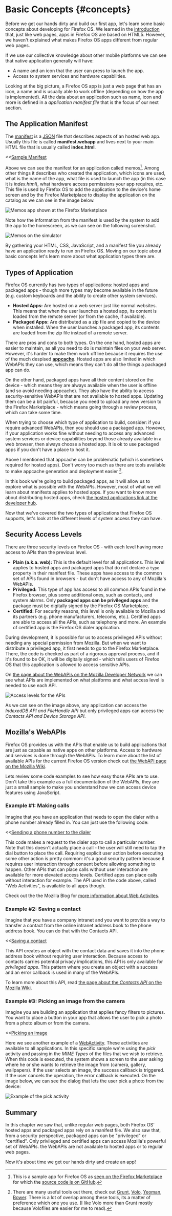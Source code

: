 # Basic Concepts {#concepts}

Before we get our hands dirty and build our first app, let's learn some basic concepts about developing for Firefox OS. We learned in the [introduction](#introduction) that, just like web pages, apps in Firefox OS are based on HTML5. However, we haven't explained what makes Firefox OS apps different from regular web pages. 

If we use our collective knowledge about other mobile platforms we can see that native application generally will have:

* A name and an icon that the user can press to launch the app.
* Access to system services and hardware capabilities. 

Looking at the big picture, a Firefox OS app is just a web page that has an icon, a name and is usually able to work offline (depending on how the app is implemented). All the data about an application such as name, icon and more is defined in a *application manifest file* that is the focus of our next section.

## The Application Manifest

The [manifest](https://developer.mozilla.org/docs/Apps/Manifest) is a [JSON](http://json.org) file that describes aspects of an hosted web app. Usually this file is called **manifest.webapp** and lives next to your main HTML file that is usually called **index.html**.

<<[Sample Manifest](code/sample_manifest.webapp)

Above we can see the manifest for an application called memos[^memos]. Among other things it describes who created the application, which icons are used, what is the name of the app, what file is used to launch the app (in this case it is *index.html*), what hardware access permissions your app requires, etc. This file is used by Firefox OS to add the application to the device's home screen and by the Firefox Marketplace to display the application on the catalog as we can see in the image below.

[^memos]: This is a sample app for Firefox OS as [seen on the Firefox Marketplace](https://marketplace.firefox.com/app/memos) for which the [source code is on GitHub](https://github.com/soapdog/memos-for-firefoxos).

![Memos app shown at the Firefox Marketplace](images/originals/memos-marketplace.png)

Note how the information from the manifest is used by the system to add the app to the homescreen, as we can see on the following screenshot.

![Memos on the simulator](images/originals/memos-simulator.png)

By gathering your HTML, CSS, JavaScript, and a manifest file you already have an application ready to run on Firefox OS. Moving on our topic about basic concepts let's learn more about what application types there are.

## Types of Application

Firefox OS currently has two types of applications: hosted apps and packaged apps - though more types may become available in the future (e.g. custom keyboards and the ability to create other system services).

* **Hosted Apps:** Are hosted on a web server just like normal websites. This means that when the user launches a hosted app, its content is loaded from the remote server (or from the cache, if available).
* **Packaged Apps:** Are distributed as a zip file and copied to the device when installed. When the user launches a packaged app, its contents are loaded from the zip file instead of a remote server. 

There are pros and cons to both types. On the one hand, hosted apps are easier to maintain, as all you need to do is maintain files on your web server. However, it's harder to make them work offline because it requires the use of the much despised [**appcache**](https://developer.mozilla.org/pt-BR/docs/HTML/Using_the_application_cache). Hosted apps are also limited in which WebAPIs they can use, which means they can't do all the things a packaged app can do.   

On the other hand, packaged apps have all their content stored on the device - which means they are always available when the user is offline (and so avoid needing appcache). They also have the ability to access security-sensitive WebAPIs that are not available to hosted apps. Updating them can be a bit painful, because you need to upload any new version to the Firefox Marketplace - which means going through a review process, which can take some time.   

When trying to choose which type of application to build, consider: if you require advanced WebAPIs, then you should use a packaged app. However, if your application works fine without needing to access any advanced system services or device capabilities beyond those already available in a web browser, then always choose a hosted app. It is ok to use packaged apps if you don't have a place to host it.

Above I mentioned that appcache can be problematic (which is sometimes required for hosted apps). Don't worry too much as there are tools available to make appcache generation and deployment easier [^js-tools].

In this book we're going to build packaged apps, as it will allow us to explore what is possible with the WebAPIs. However, most of what we will learn about manifests applies to hosted apps. If you want to know more about distributing hosted apps, check [the hosted applications link at the developer hub](https://marketplace.firefox.com/developers/docs/hosted).

[^js-tools]: There are many useful tools out there, check out [Grunt](gruntjs.com), [Volo](http://volojs.org/), [Yeoman](http://yeoman.io/), [Bower](http://bower.io/). There is a lot of overlap among these tools, its a matter of preference which one you use. (I like Volo more than Grunt mostly because Volofiles are easier for me to read).

Now that we've covered the two types of applications that Firefox OS supports, let's look at the different levels of system access they can have.

## Security Access Levels

There are three security levels on Firefox OS - with each level having more access to APIs than the previous level.

* **Plain (a.k.a. web):** This is the default level for all applications. This level applies to hosted apps and packaged apps that do not declare a `type` property in their manifest file. These apps have access to the common set of APIs found in browsers - but don't have access to any of Mozilla's WebAPIs.
* **Privileged:** This type of app has access to all common APIs found in the Firefox browser, plus some additional ones, such as contacts, and system alarms. Only **packaged apps can be privileged apps** and the package must be digitally signed by the Firefox OS Marketplace.
* **Certified:** For security reasons, this level is only available to Mozilla and its partners (e.g. phone manufacturers, telecoms, etc.). Certified apps are able to access all the APIs, such as telephony and more. An example of certified app is the Firefox OS dialer application. 

During development, it is possible for us to access privileged APIs without needing any special permission from Mozilla. But when we want to distribute a privileged app, it first needs to go to the Firefox Marketplace. There, the code is checked as part of a rigorous approval process, and if it's found to be OK, it will be digitally signed - which tells users of Firefox OS that this application is allowed to access sensitive APIs.

On [the page about the WebAPIs on the Mozilla Developer Network](https://developer.mozilla.org/en-US/docs/WebAPI) we can see what APIs are implemented on what platforms and what access level is needed to use each API.

![Access levels for the APIs](images/originals/webapi-access.png)

As we can see on the image above, any application can access the *IndexedDB API and FileHandle API* but only privileged apps can access the *Contacts API and Device Storage API*.

## Mozilla's WebAPIs

Firefox OS provides us with the APIs that enable us to build applications that are just as capable as native apps on other platforms. Access to hardware and services is done through the WebAPIs. To learn more about the list of available APIs for the current Firefox OS version check out [the WebAPI page on the Mozilla Wiki](https://wiki.mozilla.org/WebAPI).

Lets review some code examples to see how easy those APIs are to use. Don't take this example as a full documentation of the WebAPIs, they are just a small sample to make you understand how we can access device features using JavaScript.

### Example #1: Making calls

Imagine that you have an application that needs to open the dialer with a phone number already filled in. You can just use the following code:

<<[Sending a phone number to the dialer](code/webapi_samples/dial.js)

This code makes a request to the dialer app to call a particular number. Note that this doesn't actually place a call - the user will still need to tap the dial button to place the call. Requiring explicit user action before executing some other action is pretty common: it's a good security pattern because it requires user interaction through consent before allowing something to happen. Other APIs that can place calls without user interaction are available for more elevated access levels. Certified apps can place calls without interaction for example. The API used in the code above, called "Web Activities", is available to all apps though.

Check out the the Mozilla Blog for [more information about Web Activites](https://hacks.mozilla.org/2013/01/introducing-web-activities/). 

### Example #2: Saving a contact

Imagine that you have a company intranet and you want to provide a way to transfer a contact from the online intranet address book to the phone address book. You can do that with the Contacts API.

<<[Saving a contact](code/webapi_samples/contact.js)

This API creates an object with the contact data and saves it into the phone address book without requiring user interaction. Because access to contacts carries potential privacy implications, this API is only available for *privileged apps*. This pattern where you create an object with a success and an error callback is used in many of the WebAPIs.

To learn more about this API, read [the page about the *Contacts API* on the Mozilla Wiki](https://wiki.mozilla.org/WebAPI/ContactsAPI).

### Example #3: Picking an image from the camera

Imagine you are building an application that applies fancy filters to pictures. You want to place a button in your app that allows the user to pick a photo from a photo album or from the camera.

<<[Picking an image](code/webapi_samples/pick.js)

Here we see another example of a [WebActivity](https://hacks.mozilla.org/2013/01/introducing-web-activities/). These activities are available to all applications. In this specific sample we're using the *pick* activity and passing in the *MIME Types* of the files that we wish to retrieve. When this code is executed, the system shows a screen to the user asking where he or she wants to retrieve the image from (camera, gallery, wallpapers). If the user selects an image, the success callback is triggered. If the user cancels the operation, the error callback is executed. On the image below, we can see the dialog that lets the user pick a photo from the device:

![Example of the *pick activity*](images/originals/pick_image.png)

## Summary

In this chapter we saw that, unlike regular web pages, both Firefox OS' hosted apps and packaged apps rely on a manifest file. We also saw that, from a security perspective, packaged apps can be "privileged" or "certified". Only privileged and certified apps can access Mozilla's powerful set of WebAPIs. the WebAPIs are not available to hosted apps or to regular web pages. 

Now it's about time we get our hands dirty and create an app!
